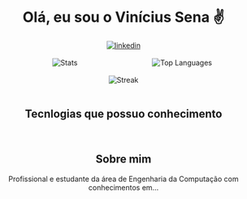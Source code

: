 <div align="center">
    <h1>Olá, eu sou o Vinícius Sena ✌️</h1>
    <a href="https://www.linkedin.com/in/vin%C3%ADcius-sena-/">
        <img src="https://img.shields.io/badge/LinkedIn-0077B5?style=for-the-badge&logo=linkedin&logoColor=white" alt="linkedin">
    </a>
</div>

<br>

<div align="center">
    <div style="display: inline-block; width: 45%;">
        <img src="https://github-readme-stats.vercel.app/api?username=vsenadev&theme=vue-dark&show_icons=true&hide_border=false&count_private=true" alt="Stats">
    </div>
    <div style="display: inline-block; width: 45%;">
        <img src="https://github-readme-stats.vercel.app/api/top-langs/?username=vsenadev&theme=vue-dark&show_icons=true&hide_border=false&layout=compact" alt="Top Languages">
    </div>
</div>

<br>

<div align="center">
    <img src="https://github-readme-streak-stats.herokuapp.com/?user=vsenadev&theme=vue-dark&hide_border=false" alt="Streak">
</div>

<br>

<div align="center">
    <h2>Tecnlogias que possuo conhecimento</h2>
    <!-- Coloque aqui os seus ícones de tecnologia -->
</div>

<br>

<div align="center">
    <h2>Sobre mim</h2>
    <p>Profissional e estudante da área de Engenharia da Computação com conhecimentos em...</p>
</div>
